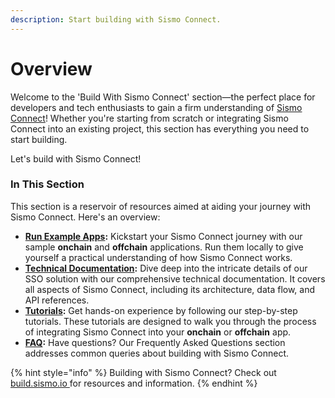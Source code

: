 ```yaml
---
description: Start building with Sismo Connect.
---
```


# Overview

Welcome to the 'Build With Sismo Connect' section—the perfect place for developers and tech enthusiasts to gain a firm understanding of [Sismo Connect](../welcome-to-sismo/what-is-sismo-connect.md)! Whether you're starting from scratch or integrating Sismo Connect into an existing project, this section has everything you need to start building.

Let's build with Sismo Connect!

### In This Section

This section is a reservoir of resources aimed at aiding your journey with Sismo Connect. Here's an overview:

* [**Run Example Apps**](run-example-apps/)**:** Kickstart your Sismo Connect journey with our sample **onchain** and **offchain** applications. Run them locally to give yourself a practical understanding of how Sismo Connect works.
* [**Technical Documentation**](technical-documentation/)**:** Dive deep into the intricate details of our SSO solution with our comprehensive technical documentation. It covers all aspects of Sismo Connect, including its architecture, data flow, and API references.
* [**Tutorials**](tutorials/)**:** Get hands-on experience by following our step-by-step tutorials. These tutorials are designed to walk you through the process of integrating Sismo Connect into your **onchain** or **offchain** app.
* [**FAQ**](faq.md)**:** Have questions? Our Frequently Asked Questions section addresses common queries about building with Sismo Connect.

{% hint style="info" %}
Building with Sismo Connect? Check out [build.sismo.io ](https://build.sismo.io/)for resources and information.
{% endhint %}
